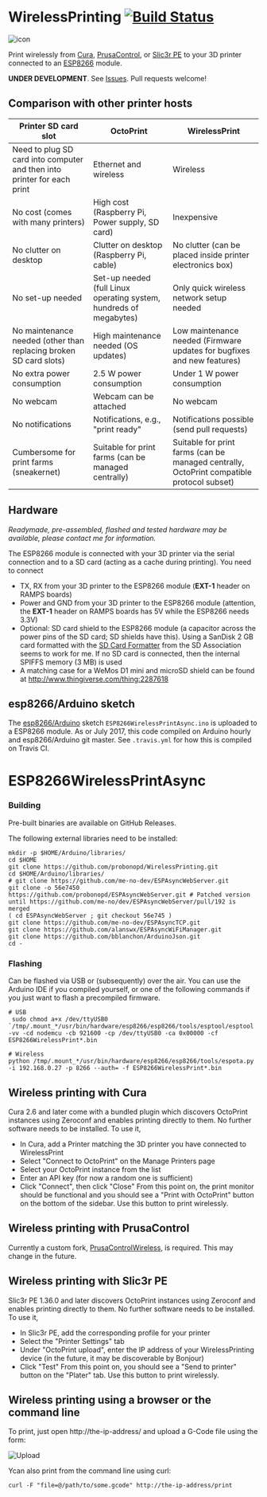 # WirelessPrinting [![Build Status](https://travis-ci.org/probonopd/WirelessPrinting.svg?branch=master)](https://travis-ci.org/probonopd/WirelessPrinting)

![icon](https://cloud.githubusercontent.com/assets/2480569/23587222/bb25f740-01a7-11e7-806f-23c8f77d8b1c.png)

Print wirelessly from [Cura](https://ultimaker.com/en/products/cura-software), [PrusaControl](http://prusacontrol.org/), or [Slic3r PE](https://github.com/prusa3d/Slic3r/releases) to your 3D printer connected to an [ESP8266](https://espressif.com/en/products/hardware/esp8266ex/overview) module.

__UNDER DEVELOPMENT__. See [Issues](https://github.com/probonopd/WirelessPrinting/issues). Pull requests welcome!

## Comparison with other printer hosts

| Printer SD card slot | OctoPrint | WirelessPrint |
| --- | --- | --- |
| Need to plug SD card into computer and then into printer for each print | Ethernet and wireless | Wireless |
| No cost (comes with many printers) | High cost (Raspberry Pi, Power supply, SD card) | Inexpensive | 
| No clutter on desktop | Clutter on desktop (Raspberry Pi, cable) | No clutter (can be placed inside printer electronics box) |
| No set-up needed | Set-up needed (full Linux operating system, hundreds of megabytes) | Only quick wireless network setup needed | 
| No maintenance needed (other than replacing broken SD card slots) | High maintenance needed (OS updates) | Low maintenance needed (Firmware updates for bugfixes and new features) |
| No extra power consumption | 2.5 W power consumption | Under 1 W power consumption |
| No webcam | Webcam can be attached | No webcam |
| No notifications | Notifications, e.g., "print ready" | Notifications possible (send pull requests) |
| Cumbersome for print farms (sneakernet) | Suitable for print farms (can be managed centrally) | Suitable for print farms (can be managed centrally, OctoPrint compatible protocol subset) |

## Hardware

_Readymade, pre-assembled, flashed and tested hardware may be available, please contact me for information._

The ESP8266 module is connected with your 3D printer via the serial connection and to a SD card (acting as a cache during printing). You need to connect
* TX, RX from your 3D printer to the ESP8266 module (__EXT-1__ header on RAMPS boards)
* Power and GND from your 3D printer to the ESP8266 module (attention, the __EXT-1__ header on RAMPS boards has 5V while the ESP8266 needs 3.3V)
* Optional: SD card shield to the ESP8266 module (a capacitor across the power pins of the SD card; SD shields have this). Using a SanDisk 2 GB card formatted with the [SD Card Formatter](https://www.sdcard.org/downloads/formatter_4/) from the SD Association seems to work for me. If no SD card is connected, then the internal SPIFFS memory (3 MB) is used
* A matching case for a WeMos D1 mini and microSD shield can be found at http://www.thingiverse.com/thing:2287618

## esp8266/Arduino sketch

The [esp8266/Arduino](https://github.com/esp8266/Arduino) sketch `ESP8266WirelessPrintAsync.ino` is uploaded to a ESP8266 module. As or July 2017, this code compiled on Arduino hourly and esp8266/Arduino git master. See `.travis.yml` for how this is compiled on Travis CI.

# ESP8266WirelessPrintAsync

### Building

Pre-built binaries are available on GitHub Releases.

The following external libraries need to be installed:

```
mkdir -p $HOME/Arduino/libraries/
cd $HOME
git clone https://github.com/probonopd/WirelessPrinting.git
cd $HOME/Arduino/libraries/
# git clone https://github.com/me-no-dev/ESPAsyncWebServer.git
git clone -o 56e7450 https://github.com/probonopd/ESPAsyncWebServer.git # Patched version until https://github.com/me-no/dev/ESPAsyncWebServer/pull/192 is merged
( cd ESPAsyncWebServer ; git checkout 56e745 )
git clone https://github.com/me-no-dev/ESPAsyncTCP.git
git clone https://github.com/alanswx/ESPAsyncWiFiManager.git
git clone https://github.com/bblanchon/ArduinoJson.git
cd -
```
### Flashing

Can be flashed via USB or (subsequently) over the air. You can use the Arduino IDE if you compiled yourself, or one of the following commands if you just want to flash a precompiled firmware.

```
# USB
 sudo chmod a+x /dev/ttyUSB0
`/tmp/.mount_*/usr/bin/hardware/esp8266/esp8266/tools/esptool/esptool -vv -cd nodemcu -cb 921600 -cp /dev/ttyUSB0 -ca 0x00000 -cf ESP8266WirelessPrint*.bin

# Wireless
python /tmp/.mount_*/usr/bin/hardware/esp8266/esp8266/tools/espota.py -i 192.168.0.27 -p 8266 --auth= -f ESP8266WirelessPrint*.bin
```

## Wireless printing with Cura

Cura 2.6 and later come with a bundled plugin which discovers OctoPrint instances using Zeroconf and enables printing directly to them. No further software needs to be installed. To use it,
- In Cura, add a Printer matching the 3D printer you have connected to WirelessPrint
- Select "Connect to OctoPrint" on the Manage Printers page
- Select your OctoPrint instance from the list
- Enter an API key (for now a random one is sufficient)
- Click "Connect", then click "Close"
From this point on, the print monitor should be functional and you should see a "Print with OctoPrint" button on the bottom of the sidebar. Use this button to print wirelessly.

## Wireless printing with PrusaControl

Currently a custom fork, [PrusaControlWireless](https://github.com/probonopd/PrusaControl/tree/WirelessPrinting), is required. This may change in the future.

## Wireless printing with Slic3r PE

Slic3r PE 1.36.0 and later discovers OctoPrint instances using Zeroconf and enables printing directly to them. No further software needs to be installed. To use it,
- In Slic3r PE, add the corresponding profile for your printer
- Select the "Printer Settings" tab
- Under "OctoPrint upload", enter the IP address of your WirelessPrinting device (in the future, it may be discoverable by Bonjour)
- Click "Test"
From this point on, you should see a "Send to printer" button on the "Plater" tab. Use this button to print wirelessly.

## Wireless printing using a browser or the command line

To print, just open http://the-ip-address/ and upload a G-Code file using the form:

![Upload](https://cloud.githubusercontent.com/assets/2480569/23586936/fd0e3fa2-01a0-11e7-9d83-dc4e7d031f30.png)

Ycan also print from the command line using curl:

```
curl -F "file=@/path/to/some.gcode" http://the-ip-address/print
```
